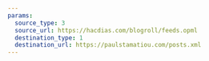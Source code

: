 ```yaml
---
params:
  source_type: 3
  source_url: https://hacdias.com/blogroll/feeds.opml
  destination_type: 1
  destination_url: https://paulstamatiou.com/posts.xml
---
```

